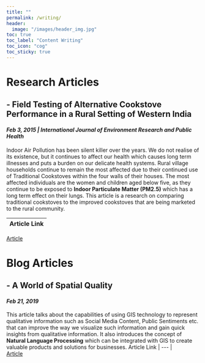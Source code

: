 ```yaml
---
title: ""
permalink: /writing/
header:
  image: "/images/header_img.jpg"
toc: true
toc_label: "Content Writing"
toc_icon: "cog"
toc_sticky: true
---
```

# Research Articles 
## - **Field Testing of Alternative Cookstove Performance in a Rural Setting of Western India** 
#### *Feb 3, 2015 | International Journal of Environment Research and Public Health* 
Indoor Air Pollution has been silent killer over the years. We do not realise of its existence, but it continues to affect our health which causes long term illnesses and puts a burden on our delicate health systems. Rural village households continue to remain the most affected due to their continued use of Traditional Cookstoves within the four walls of their houses. The most affected individuals are the women and children aged below five, as they continue to be exposed to **Indoor Particulate Matter (PM2.5)** which has a long term effect on their lungs. This article is a research on comparing traditional cookstoves to the improved cookstoves that are being marketed to the rural community.<br> 

 Article Link | 
 --- |  
 [Article](https://pubmed.ncbi.nlm.nih.gov/25654775/)
 
 
 
 # Blog Articles 
 ## - **A World of Spatial Quality** 
#### *Feb 21, 2019* 
This article talks about the capabilities of using GIS technology to represent qualitative information such as Social Media Content, Public Sentiments etc. that can improve the way we visualize such information and gain quick insights from qualitative information. It also introduces the concept of **Natural Language Processing** which can be integrated with GIS to create valuable products and solutions for businesses.
Article Link | 
 --- |  
 [Article](https://www.linkedin.com/pulse/world-spatial-quality-veena-muralidharan/)
